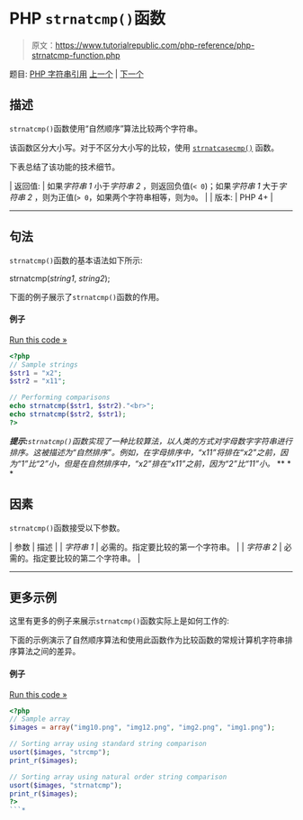# PHP `strnatcmp()`函数

> 原文：<https://www.tutorialrepublic.com/php-reference/php-strnatcmp-function.php>

题目: [PHP 字符串引用](php-string-functions.php) [上一个](php-strnatcasecmp-function.php) | [下一个](php-strncasecmp-function.php)

## 描述

`strnatcmp()`函数使用“自然顺序”算法比较两个字符串。

该函数区分大小写。对于不区分大小写的比较，使用 [`strnatcasecmp()`](php-strnatcasecmp-function.php) 函数。

下表总结了该功能的技术细节。

| 返回值: | 如果*字符串 1* 小于*字符串 2* ，则返回负值(`< 0`)；如果*字符串 1* 大于*字符串 2* ，则为正值(`> 0`，如果两个字符串相等，则为`0`。 |
| 版本: | PHP 4+ |

* * *

## 句法

`strnatcmp()`函数的基本语法如下所示:

strnatcmp(*string1*, *string2*);

下面的例子展示了`strnatcmp()`函数的作用。

#### 例子

[Run this code »](../codelab.php?topic=php&file=compare-two-strings-in-a-natural-order "Run this code to view the output")

```php
<?php
// Sample strings
$str1 = "x2";
$str2 = "x11";

// Performing comparisons
echo strnatcmp($str1, $str2)."<br>";
echo strnatcmp($str2, $str1);
?>
```

 ***提示:**`strnatcmp()`函数实现了一种比较算法，以人类的方式对字母数字字符串进行排序。这被描述为“自然排序”。例如，在字母排序中，“x11”将排在“x2”之前，因为“1”比“2”小，但是在自然排序中，“x2”排在“x11”之前，因为“2”比“11”小。*  ** * *

## 因素

`strnatcmp()`函数接受以下参数。

| 参数 | 描述 |
| *字符串 1* | 必需的。指定要比较的第一个字符串。 |
| *字符串 2* | 必需的。指定要比较的第二个字符串。 |

* * *

## 更多示例

这里有更多的例子来展示`strnatcmp()`函数实际上是如何工作的:

下面的示例演示了自然顺序算法和使用此函数作为比较函数的常规计算机字符串排序算法之间的差异。

#### 例子

[Run this code »](../codelab.php?topic=php&file=natural-order-vs-regular-string-sorting-algorithm "Run this code to view the output")

```php
<?php
// Sample array
$images = array("img10.png", "img12.png", "img2.png", "img1.png");

// Sorting array using standard string comparison
usort($images, "strcmp");
print_r($images);

// Sorting array using natural order string comparison
usort($images, "strnatcmp");
print_r($images);
?>
```*